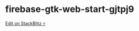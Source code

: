 # firebase-gtk-web-start-gjtpj9

[Edit on StackBlitz ⚡️](https://stackblitz.com/edit/firebase-gtk-web-start-gjtpj9)